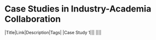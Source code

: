 # Case Studies in Industry-Academia Collaboration
|Title|Link|Description|Tags|
|Case Study 1|||
||||
